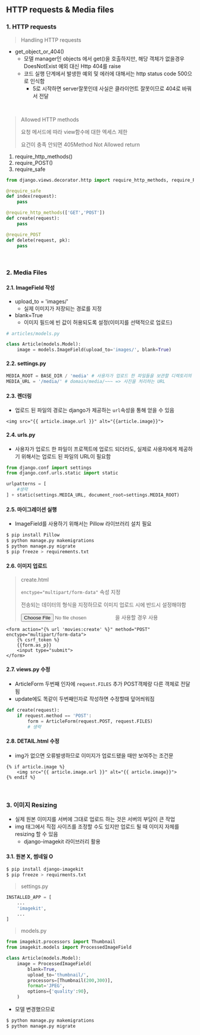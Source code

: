 ## HTTP requests & Media files

### 1. HTTP requests

> Handling HTTP requests

- get_object_or_404()
  - 모델 manager인 objects 에서 get()을 호출하지만, 해당 객체가 없을경우 DoesNotExist 예외 대신 Http 404를 raise
  - 코드 실행 단계에서 발생한 예외 및 에러에 대해서는 http status code 500으로 인식함
    - 5로 시작하면 server잘못인데 사실은 클라이언트 잘못이므로 404로 바꿔서 전달

<br>

> Allowed HTTP methods
>
> 요청 메서드에 따라 view함수에 대한 엑세스 제한
>
> 요건이 충족 안되면 405Method Not Allowed return

1. require_http_methods()
2. require_POST()
3. require_safe

```python
from django.views.decorator.http import require_http_methods, require_POST, require_safe

@require_safe
def index(request):
    pass

@require_http_methods(['GET','POST'])
def create(request):
    pass

@require_POST
def delete(request, pk):
    pass
```

<br>

### 2. Media Files

#### 2.1. ImageField 작성

- upload_to = 'images/'	
  - 실제 이미지가 저장되는 경로를 지정
- blank=True
  - 이미지 필드에 빈 값이 허용되도록 설정(이미지를 선택적으로 업로드)

```python
# articles/models.py

class Article(models.Model):
    image = models.ImageField(upload_to='images/', blank=True)
```

#### 2.2. settings.py

```python
MEDIA_ROOT = BASE_DIR / 'media' # 사용자가 업로드 한 파일들을 보관할 디렉토리의 절대 경로
MEDIA_URL = '/media/' # domain/media/~~~ => 사진을 처리하는 URL
```

#### 2.3. 렌더링

- 업로드 된 파일의 경로는 django가 제공하는 `url`속성을 통해 얻을 수 있음

```django
<img src="{{ article.image.url }}" alt="{{article.image}}">
```

#### 2.4. urls.py

- 사용자가 업로드 한 파일이 프로젝트에 업로드 되더라도, 실제로 사용자에게 제공하기 위해서는 업로드 된 파일의 URL이 필요함

```python
from django.conf import settings
from django.conf.urls.static import static

urlpatterns = [
    #생략
] + static(settings.MEDIA_URL, document_root=settings.MEDIA_ROOT)
```

#### 2.5. 마이그레이션 실행

- ImageField를 사용하기 위해서는 Pillow 라이브러리 설치 필요

```bash
$ pip install Pillow
$ python manage.py makemigrations
$ python manage.py migrate
$ pip freeze > requirements.txt
```

#### 2.6. 이미지 업로드

> create.html
>
> `enctype="multipart/form-data"` 속성 지정
>
> 전송되는 데이터의 형식을 지정하므로 이미지 업로드 시에 반드시 설정해야함
>
> <input type="file">을 사용할 경우 사용

```django
<form action="{% url 'movies:create' %}" method="POST" enctype="multipart/form-data">
    {% csrf_token %}
    {{form.as_p}}
    <input type="submit">
</form>  
```

#### 2.7. views.py 수정

- ArticleForm 두번째 인자에 `request.FILES` 추가 POST객체랑 다른 객체로 전달됨
- update에도 똑같이 두번째인자로 작성하면 수정할때 덮어씌워짐

```python
def create(request):
    if request.method == 'POST':
        form = ArticleForm(request.POST, request.FILES) 
        # 생략
```

#### 2.8. DETAIL.html 수정

- img가 없으면 오류발생하므로 이미지가 업로드됐을 때만 보여주는 조건문

```django
{% if article.image %}
	<img src="{{ article.image.url }}" alt="{{ article.image}}">
{% endif %}
```

<br>

### 3. 이미지 Resizing

- 실제 원본 이미지를 서버에 그대로 업로드 하는 것은 서버의 부담이 큰 작업
- img 태그에서 직접 사이즈를 조정할 수도 있지만 업로드 될 때 이미지 자체를 resizing 할 수 있음
  - django-imagekit 라이브러리 활용

#### 3.1. 원본 X, 썸네일 O

```bash
$ pip install django-imagekit
$ pip freeze > requirments.txt
```

> settings.py

```python
INSTALLED_APP = [
    ...
    'imagekit',
    ...
]
```

> models.py

```python
from imagekit.processors import Thumbnail
from imagekit.models import ProcessedImageField

class Article(models.Model):
    image = ProcessedImageField(
    	blank=True,
    	upload_to='thumbnail/',
    	processors=[Thumbnail(200,300)],
    	format='JPEG',
    	options={'quality':90},
    )
```

- 모델 변경했으므로

```bash
$ python manage.py makemigrations
$ python manage.py migrate
```



